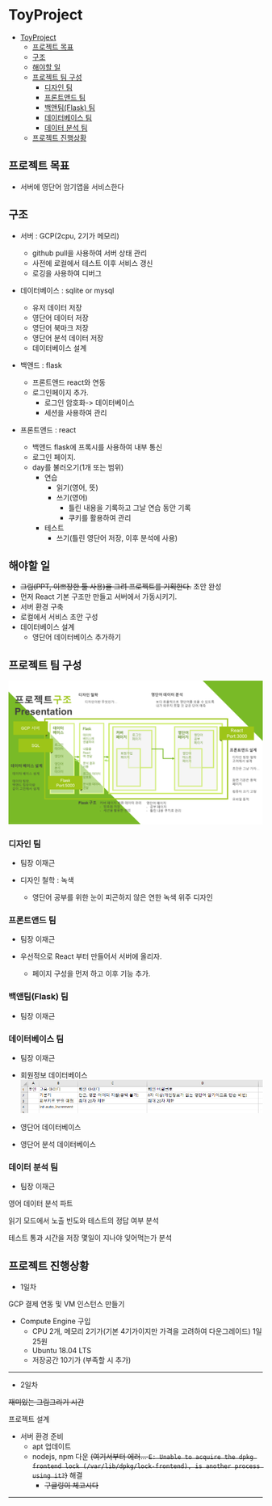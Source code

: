 # ToyProject

- [ToyProject](#toyproject)
  - [프로젝트 목표](#프로젝트-목표)
  - [구조](#구조)
  - [해야할 일](#해야할-일)
  - [프로젝트 팀 구성](#프로젝트-팀-구성)
    - [디자인 팀](#디자인-팀)
    - [프론트앤드 팀](#프론트앤드-팀)
    - [백앤팀(Flask) 팀](#백앤팀flask-팀)
    - [데이터베이스 팀](#데이터베이스-팀)
    - [데이터 분석 팀](#데이터-분석-팀)
  - [프로젝트 진행상황](#프로젝트-진행상황)

## 프로젝트 목표

- 서버에 영단어 암기앱을 서비스한다

## 구조

- 서버 : GCP(2cpu, 2기가 메모리)
  - github pull을 사용하여 서버 상태 관리
  - 사전에 로컬에서 테스트 이후 서비스 갱신
  - 로깅을 사용하여 디버그

- 데이터베이스 : sqlite or mysql
  - 유저 데이터 저장
  - 영단어 데이터 저장
  - 영단어 북마크 저장
  - 영단어 분석 데이터 저장
  - 데이터베이스 설계

- 백앤드 : flask
  - 프론트앤드 react와 연동
  - 로그인페이지 추가.
    - 로그인 암호화-> 데이터베이스
    - 세션을 사용하여 관리

- 프론트앤드 : react
  - 백앤드 flask에 프록시를 사용하여 내부 통신
  - 로그인 페이지.
  - day를 불러오기(1개 또는 범위)
    - 연습
      - 읽기(영어, 뜻)
      - 쓰기(영어)
        - 틀린 내용을 기록하고 그날 연습 동안 기록
        - 쿠키를 활용하여 관리
    - 테스트
      - 쓰기(틀린 영단어 저장, 이후 분석에 사용)

## 해야할 일

- ~~그림(PPT, 이쁘장한 툴 사용)을 그려 프로젝트를 기획한다.~~ 초안 완성
- 먼저 React 기본 구조만 만들고 서버에서 가동시키기.
- 서버 환경 구축
- 로컬에서 서비스 초안 구성
- 데이터베이스 설계
  - 영단어 데이터베이스 추가하기

## 프로젝트 팀 구성

![회의내용](image/토이%20프로젝트%20구성.png)

### 디자인 팀

- 팀장 이재근

- 디자인 철학 : 녹색
  - 영단어 공부를 위한 눈이 피곤하지 않은 연한 녹색 위주 디자인

### 프론트앤드 팀

- 팀장 이재근

- 우선적으로 React 부터 만들어서 서버에 올리자.
  - 페이지 구성을 먼저 하고 이후 기능 추가.

### 백앤팀(Flask) 팀

- 팀장 이재근

### 데이터베이스 팀

- 팀장 이재근

- 회원정보 데이터베이스
![](image/001.png)

- 영단어 데이터베이스

- 영단어 분석 데이터베이스

### 데이터 분석 팀

- 팀장 이재근

영어 데이터 분석 파트

읽기 모드에서 노출 빈도와 테스트의 정답 여부 분석

테스트 통과 시간을 저장 몇일이 지나야 잊어먹는가 분석

## 프로젝트 진행상황

- 1일차

GCP 결제 연동 및 VM 인스턴스 만들기

- Compute Engine 구입
  - CPU 2개, 메모리 2기가(기본 4기가이지만 가격을 고려하여 다운그레이드) 1일 25원
  - Ubuntu 18.04 LTS
  - 저장공간 10기가 (부족할 시 추가)

***

- 2일차

~~재미있는 그림그리기 시간~~

프로젝트 설계

- 서버 환경 준비
  - apt 업데이트
  - nodejs, npm 다운 ~~(여기서부터 에러...  `E: Unable to acquire the dpkg frontend lock (/var/lib/dpkg/lock-frontend), is another process using it?`)~~ 해결
    - ~~구글링이 체고시다~~

***
